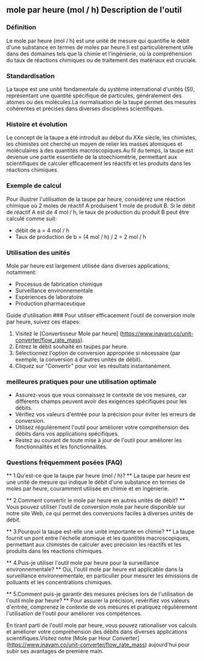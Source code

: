 ## mole par heure (mol / h) Description de l'outil

### Définition
Le mole par heure (mol / h) est une unité de mesure qui quantifie le débit d'une substance en termes de moles par heure.Il est particulièrement utile dans des domaines tels que la chimie et l'ingénierie, où la compréhension du taux de réactions chimiques ou de traitement des matériaux est cruciale.

### Standardisation
La taupe est une unité fondamentale du système international d'unités (SI), représentant une quantité spécifique de particules, généralement des atomes ou des molécules.La normalisation de la taupe permet des mesures cohérentes et précises dans diverses disciplines scientifiques.

### Histoire et évolution
Le concept de la taupe a été introduit au début du XXe siècle, les chimistes, les chimistes ont cherché un moyen de relier les masses atomiques et moléculaires à des quantités macroscopiques.Au fil du temps, la taupe est devenue une partie essentielle de la stoechiométrie, permettant aux scientifiques de calculer efficacement les réactifs et les produits dans les réactions chimiques.

### Exemple de calcul
Pour illustrer l'utilisation de la taupe par heure, considérez une réaction chimique où 2 moles de réactif A produisent 1 mole de produit B. Si le débit de réactif A est de 4 mol / h, le taux de production du produit B peut être calculé comme suit:
- débit de a = 4 mol / h
- Taux de production de b = (4 mol / h) / 2 = 2 mol / h

### Utilisation des unités
Mole par heure est largement utilisée dans diverses applications, notamment:
- Processus de fabrication chimique
- Surveillance environnementale
- Expériences de laboratoire
- Production pharmaceutique

Guide d'utilisation ###
Pour utiliser efficacement l'outil de conversion mole par heure, suivez ces étapes:
1. Visitez le [Convertisseur Mole par heure] (https://www.inayam.co/unit-converter/flow_rate_mass).
2. Entrez le débit souhaité en taupes par heure.
3. Sélectionnez l'option de conversion appropriée si nécessaire (par exemple, la conversion à d'autres unités de débit).
4. Cliquez sur "Convertir" pour voir les résultats instantanément.

### meilleures pratiques pour une utilisation optimale
- Assurez-vous que vous connaissez le contexte de vos mesures, car différents champs peuvent avoir des exigences spécifiques pour les débits.
- Vérifiez vos valeurs d'entrée pour la précision pour éviter les erreurs de conversion.
- Utilisez régulièrement l'outil pour améliorer votre compréhension des débits dans vos applications spécifiques.
- Restez au courant de toute mise à jour de l'outil pour améliorer les fonctionnalités et les fonctionnalités.

### Questions fréquemment posées (FAQ)

** 1.Qu'est-ce que la taupe par heure (mol / h)? **
La taupe par heure est une unité de mesure qui indique le débit d'une substance en termes de moles par heure, couramment utilisée en chimie et en ingénierie.

** 2.Comment convertir le mole par heure en autres unités de débit? **
Vous pouvez utiliser l'outil de conversion mole par heure disponible sur notre site Web, ce qui permet des conversions faciles à diverses unités de débit.

** 3.Pourquoi la taupe est-elle une unité importante en chimie? **
La taupe fournit un pont entre l'échelle atomique et les quantités macroscopiques, permettant aux chimistes de calculer avec précision les réactifs et les produits dans les réactions chimiques.

** 4.Puis-je utiliser l'outil mole par heure pour la surveillance environnementale? **
Oui, l'outil mole par heure est applicable dans la surveillance environnementale, en particulier pour mesurer les émissions de polluants et les concentrations chimiques.

** 5.Comment puis-je garantir des mesures précises lors de l'utilisation de l'outil mole par heure? **
Pour assurer la précision, revérifiez vos valeurs d'entrée, comprenez le contexte de vos mesures et pratiquez régulièrement l'utilisation de l'outil pour améliorer vos compétences.

En tirant parti de l'outil mole par heure, vous pouvez rationaliser vos calculs et améliorer votre compréhension des débits dans diverses applications scientifiques.Visitez notre [Mole par Hour Converter] (https://www.inayam.co/unit-converter/flow_rate_mass) aujourd'hui pour subir ses avantages de première main.